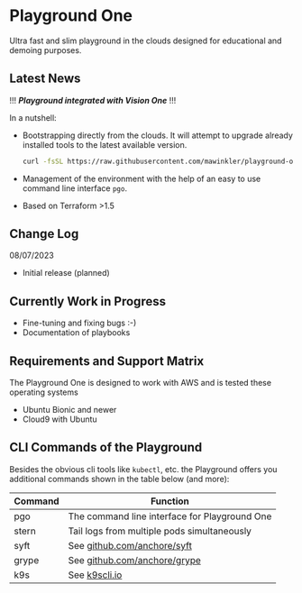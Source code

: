 # Playground One

Ultra fast and slim playground in the clouds designed for educational and demoing purposes.

## Latest News

!!! ***Playground integrated with Vision One*** !!!

In a nutshell:

- Bootstrapping directly from the clouds. It will attempt to upgrade already installed tools to the latest available version.  

  ```sh
  curl -fsSL https://raw.githubusercontent.com/mawinkler/playground-one/main/bin/pgo | bash && exit
  ```

- Management of the environment with the help of an easy to use command line interface `pgo`.
- Based on Terraform >1.5

## Change Log

08/07/2023

- Initial release (planned)

## Currently Work in Progress

- Fine-tuning and fixing bugs :-)
- Documentation of playbooks

## Requirements and Support Matrix

The Playground One is designed to work with AWS and is tested these operating systems

- Ubuntu Bionic and newer
- Cloud9 with Ubuntu

## CLI Commands of the Playground

Besides the obvious cli tools like `kubectl`, etc. the Playground offers you additional commands shown in the table below (and more):

Command | Function
------- | --------
pgo | The command line interface for Playground One
stern | Tail logs from multiple pods simultaneously
syft | See [github.com/anchore/syft](https://github.com/anchore/syft)
grype | See [github.com/anchore/grype](https://github.com/anchore/grype)
k9s | See [k9scli.io](https://k9scli.io/)
